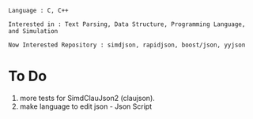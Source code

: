     Language : C, C++

    Interested in : Text Parsing, Data Structure, Programming Language, and Simulation
    
    Now Interested Repository : simdjson, rapidjson, boost/json, yyjson
    
   # To Do
1. more tests for SimdClauJson2 (claujson).
2. make language to edit json - Json Script
